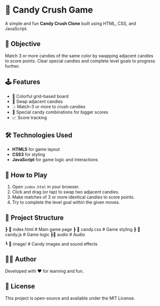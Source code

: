 # 🍭 Candy Crush Game  

A simple and fun **Candy Crush Clone** built using HTML, CSS, and JavaScript.  

## 🎯 Objective  
Match 3 or more candies of the same color by swapping adjacent candies to score points. Clear special candies and complete level goals to progress further.  

## 🕹️ Features  
- 🎨 Colorful grid-based board  
- 🔄 Swap adjacent candies  
- 💥 Match-3 or more to crush candies  
- 🎁 Special candy combinations for bigger scores  
- 📈 Score tracking  

## 🛠️ Technologies Used  
- **HTML5** for game layout  
- **CSS3** for styling  
- **JavaScript** for game logic and interactions  

## 🚀 How to Play  
1. Open `index.html` in your browser.  
2. Click and drag (or tap) to swap two adjacent candies.  
3. Make matches of 3 or more identical candies to score points.  
4. Try to complete the level goal within the given moves.  

## 📂 Project Structure  
┣ 📜 index.html # Main game page
┣ 📜 candy.css # Game styling
┣ 📜 candy.js # Game logic
┣📂 audio # Audio

┗ 📂 image/ # Candy images and sound effects

## 👩‍💻 Author  
Developed with ❤️ for learning and fun.  

## 📜 License  
This project is open-source and available under the MIT License.  


